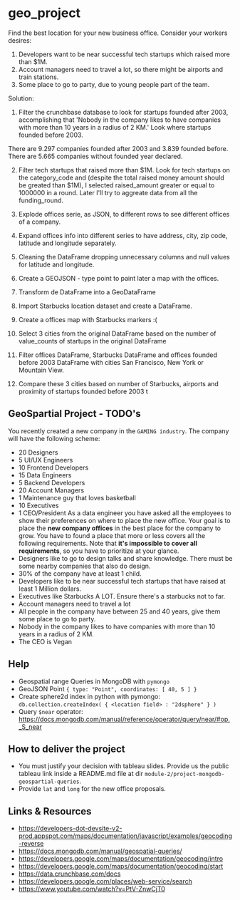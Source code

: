 # geo_project

Find the best location for your new business office. Consider your workers desires: 

1. Developers want to be near successful tech startups which raised more than $1M.
2. Account managers need to travel a lot, so there might be airports and train stations. 
3. Some place to go to party, due to young people part of the team.

Solution:

1. Filter the crunchbase database to look for startups founded after 2003, accomplishing that 'Nobody in the company likes to have companies with more than 10 years in a radius of 2 KM.'
Look where startups founded before 2003.

There are 9.297 companies founded after 2003 and 3.839 founded before. There are 5.665 companies without founded year declared.

2. Filter tech startups that raised more than $1M. Look for tech startups on the category_code and (despite the total raised money amount should be greated than $1M), I selected raised_amount greater or equal to 1000000 in a round. Later I'll try to aggreate data from all the funding_round. 

3. Explode offices serie, as JSON, to different rows to see different offices of a company.

4. Expand offices info into different series to have address, city, zip code, latitude and longitude separately.

5. Cleaning the DataFrame dropping unnecessary columns and null values for latitude and longitude.

6. Create a GEOJSON - type point to paint later a map with the offices.

7. Transform de DataFrame into a GeoDataFrame

8. Import Starbucks location dataset and create a DataFrame.

9. Create a offices map with Starbucks markers  :(

10. Select 3 cities from the original DataFrame based on the number of value_counts of startups in the original DataFrame 

11. Filter offices DataFrame, Starbucks DataFrame and offices founded before 2003 DataFrame with cities San Francisco, New York or Mountain View.

11. Compare these 3 cities based on number of Starbucks, airports and proximity of startups founded before 2003 t  



## GeoSpartial Project - TODO's
You recently created a new company in the `GAMING industry`. The company will have the following scheme:
- 20 Designers
- 5 UI/UX Engineers
- 10 Frontend Developers
- 15 Data Engineers
- 5 Backend Developers
- 20 Account Managers
- 1 Maintenance guy that loves basketball
- 10 Executives
- 1 CEO/President
As a data engineer you have asked all the employees to show their preferences on where to place the new office.
Your goal is to place the **new company offices** in the best place for the company to grow.
You have to found a place that more or less covers all the following requirements.
Note that **it's impossible to cover all requirements**, so you have to prioritize at your glance.
- Designers like to go to design talks and share knowledge. There must be some nearby companies that also do design.
- 30% of the company have at least 1 child.
- Developers like to be near successful tech startups that have raised at least 1 Million dollars.
- Executives like Starbucks A LOT. Ensure there's a starbucks not to far.
- Account managers need to travel a lot
- All people in the company have between 25 and 40 years, give them some place to go to party.
- Nobody in the company likes to have companies with more than 10 years in a radius of 2 KM.
- The CEO is Vegan
## Help
- Geospatial range Queries in MongoDB with `pymongo`
- GeoJSON Point `{ type: "Point", coordinates: [ 40, 5 ] }`
- Create sphere2d index in python with pymongo: `db.collection.createIndex( { <location field> : "2dsphere" } )`
- Query `$near` operator: https://docs.mongodb.com/manual/reference/operator/query/near/#op._S_near
## How to deliver the project
- You must justify your decision with tableau slides. Provide us the public tableau link inside a README.md
  file at dir `module-2/project-mongodb-geospartial-queries`.
- Provide `lat` and `long` for the new office proposals.
## Links & Resources
- https://developers-dot-devsite-v2-prod.appspot.com/maps/documentation/javascript/examples/geocoding-reverse
- https://docs.mongodb.com/manual/geospatial-queries/
- https://developers.google.com/maps/documentation/geocoding/intro
- https://developers.google.com/maps/documentation/geocoding/start
- https://data.crunchbase.com/docs
- https://developers.google.com/places/web-service/search
- https://www.youtube.com/watch?v=PtV-ZnwCjT0

